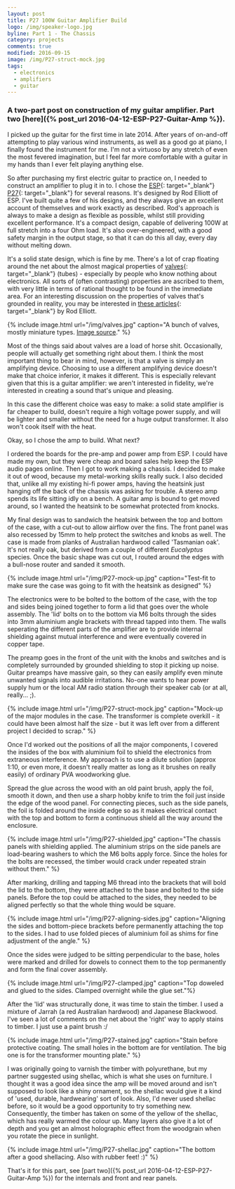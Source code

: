 ```yaml
---
layout: post
title: P27 100W Guitar Amplifier Build
logo: /img/speaker-logo.jpg
byline: Part 1 - The Chassis
category: projects
comments: true
modified: 2016-09-15
image: /img/P27-struct-mock.jpg
tags:
  - electronics
  - amplifiers
  - guitar
---
```


### A two-part post on construction of my guitar amplifier. Part two [here]({% post_url 2016-04-12-ESP-P27-Guitar-Amp %}).

I picked up the guitar for the first time in late 2014. After years of on-and-off attempting to play various wind instruments, as well as a good go at piano, I finally found the instrument for me. I'm not a virtuoso by any stretch of even the most fevered imagination, but I feel far more comfortable with a guitar in my hands than I ever felt playing anything else.

So after purchasing my first electric guitar to practice on, I needed to construct an amplifier to plug it in to. I chose the [ESP](http://sound.westhost.com/index2.html){: target="\_blank"} [P27](http://sound.westhost.com/project27.htm){: target="\_blank"} for several reasons. It's designed by Rod Elliott of ESP. I've built quite a few of his designs, and they always give an excellent account of themselves and work exactly as described. Rod's approach is always to make a design as flexible as possible, whilst still providing excellent performance. It's a compact design, capable of delivering 100W at full stretch into a four Ohm load. It's also over-engineered, with a good safety margin in the output stage, so that it can do this all day, every day without melting down.

 It's a solid state design, which is fine by me. There's a lot of crap floating around the net about the almost magical properties of [valves](https://en.wikipedia.org/wiki/Vacuum_tube){: target="\_blank"} (tubes) - especially by people who know nothing about electronics. All sorts of (often contrasting) properties are ascribed to them, with very little in terms of rational thought to be found in the immediate area. For an interesting discussion on the properties of valves that's grounded in reality, you may be interested in [these articles](http://sound.westhost.com/valves/index.html){: target="\_blank"} by Rod Elliott.

 {% include image.html url="/img/valves.jpg" caption="A bunch of valves, mostly miniature types. <a href='https://en.wikipedia.org/wiki/File:Elektronenroehren-auswahl.jpg'>Image source</a>." %}

Most of the things said about valves are a load of horse shit. Occasionally, people will actually get something right about them. I think the most important thing to bear in mind, however, is that a valve is simply an amplifying device. Choosing to use a different amplifying device doesn't make that choice inferior, it makes it different. This is especially relevant given that this is a guitar amplifier: we aren't interested in fidelity, we're interested in creating a sound that's unique and pleasing.

In this case the different choice was easy to make: a solid state amplifier is far cheaper to build, doesn't require a high voltage power supply, and will be lighter and smaller without the need for a huge output transformer. It also won't cook itself with the heat.

Okay, so I chose the amp to build. What next?

I ordered the boards for the pre-amp and power amp from ESP. I could have made my own, but they were cheap and board sales help keep the ESP audio pages online. Then I got to work making a chassis. I decided to make it out of wood, because my metal-working skills really suck. I also decided that, unlike all my existing hi-fi power amps, having the heatsink just hanging off the back of the chassis was asking for trouble. A stereo amp spends its life sitting idly on a bench. A guitar amp is bound to get moved around, so I wanted the heatsink to be somewhat protected from knocks.

My final design was to sandwich the heatsink between the top and bottom of the case, with a cut-out to allow airflow over the fins. The front panel was also recessed by 15mm to help protect the switches and knobs as well. The case is made from planks of Australian hardwood called 'Tasmanian oak'. It's not really oak, but derived from a couple of different _Eucalyptus_ species. Once the basic shape was cut out, I routed around the edges with a bull-nose router and sanded it smooth.

{% include image.html url="/img/P27-mock-up.jpg" caption="Test-fit to make sure the case was going to fit with the heatsink as designed" %}

The electronics were to be bolted to the bottom of the case, with the top and sides being joined together to form a lid that goes over the whole assembly. The 'lid' bolts on to the bottom via M6 bolts through the sides into 3mm aluminium angle brackets with thread tapped into them. The walls seperating the different parts of the amplifier are to provide internal shielding against mutual interference and were eventually covered in copper tape.

The preamp goes in the front of the unit with the knobs and switches and is completely surrounded by grounded shielding to stop it picking up noise. Guitar preamps have massive gain, so they can easily amplify even minute unwanted signals into audible irritations. No-one wants to hear power supply hum or the local AM radio station through their speaker cab (or at all, really... ;).

{% include image.html url="/img/P27-struct-mock.jpg" caption="Mock-up of the major modules in the case. The transformer is complete overkill - it could have been almost half the size - but it was left over from a different project I decided to scrap." %}

Once I'd worked out the positions of all the major components, I covered the insides of the box with aluminium foil to shield the electronics from extraneous interference.  My approach is to use a dilute solution (approx 1:10, or even more, it doesn't really matter as long as it brushes on really easily) of ordinary PVA woodworking glue.

Spread the glue across the wood with an old paint brush, apply the foil, smooth it down, and then use a sharp hobby knife to trim the foil just inside the edge of the wood panel. For connecting pieces, such as the side panels, the foil is folded around the inside edge so as it makes electrical contact with the top and bottom to form a continuous shield all the way around the enclosure.

{% include image.html url="/img/P27-shielded.jpg" caption="The chassis panels with shielding applied. The aluminium strips on the side panels are load-bearing washers to which the M6 bolts apply force. Since the holes for the bolts are recessed, the timber would crack under repeated strain without them." %}

After marking, drilling and tapping M6 thread into the brackets that will bold the lid to the bottom, they were attached to the base and bolted to the side panels. Before the top could be attached to the sides, they needed to be aligned perfectly so that the whole thing would be square.

{% include image.html url="/img/P27-aligning-sides.jpg" caption="Aligning the sides and bottom-piece brackets before permanently attaching the top to the sides. I had to use folded pieces of aluminium foil as shims for fine adjustment of the angle." %}

Once the sides were judged to be sitting perpendicular to the base, holes were marked and drilled for dowels to connect them to the top permanently and form the final cover assembly.

{% include image.html url="/img/P27-clamped.jpg" caption="Top doweled and glued to the sides. Clamped overnight while the glue set."%}

After the 'lid' was structurally done, it was time to stain the timber. I used a mixture of Jarrah (a red Australian hardwood) and Japanese Blackwood. I've seen a lot of comments on the net about the 'right' way to apply stains to timber. I just use a paint brush :/

{% include image.html url="/img/P27-stained.jpg" caption="Stain before protective coating. The small holes in the bottom are for ventilation. The big one is for the transformer mounting plate." %}

I was originally going to varnish the timber with polyurethane, but my partner suggested using shellac, which is what she uses on furniture. I thought it was a good idea since the amp will be moved around and isn't supposed to look like a shiny ornament, so the shellac would give it a kind of 'used, durable, hardwearing' sort of look. Also, I'd never used shellac before, so it would be a good opportunity to try something new. Consequently, the timber has taken on some of the yellow of the shellac, which has really warmed the colour up. Many layers also give it a lot of depth and you get an almost holographic effect from the woodgrain when you rotate the piece in sunlight.

{% include image.html url="/img/P27-shellac.jpg" caption="The bottom after a good shellacing. Also with rubber feet! :)" %}

That's it for this part, see [part two]({% post_url 2016-04-12-ESP-P27-Guitar-Amp %}) for the internals and front and rear panels.
